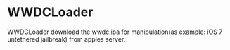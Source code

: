 WWDCLoader
==========

WWDCLoader download the wwdc.ipa for manipulation(as example: iOS 7 untethered jailbreak) from apples server.
